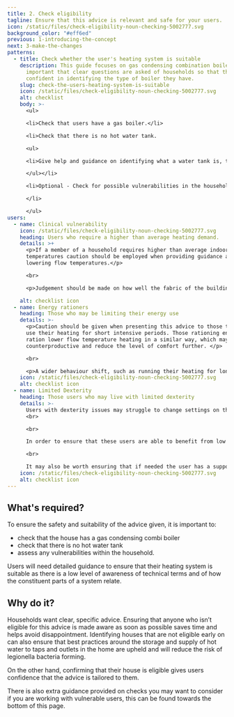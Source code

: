 ```yaml
---
title: 2. Check eligibility
tagline: Ensure that this advice is relevant and safe for your users.
icon: /static/files/check-eligibility-noun-checking-5002777.svg
background_color: "#eff6ed"
previous: 1-introducing-the-concept
next: 3-make-the-changes
patterns:
  - title: Check whether the user's heating system is suitable
    description: This guide focuses on gas condensing combination boilers, it’s
      important that clear questions are asked of households so that they are
      confident in identifying the type of boiler they have.
    slug: check-the-users-heating-system-is-suitable
    icon: /static/files/check-eligibility-noun-checking-5002777.svg
    alt: checklist
    body: >-
      <ul>

      <li>Check that users have a gas boiler.</li>

      <li>Check that there is no hot water tank.

      <ul>

      <li>Give help and guidance on identifying what a water tank is, this could be a description or example image.</li>

      </ul></li>

      <li>Optional - Check for possible vulnerabilities in the household (see below)

      </li>

      </ul>
users:
  - name: Clinical vulnerability
    icon: /static/files/check-eligibility-noun-checking-5002777.svg
    heading: Users who require a higher than average heating demand.
    details: >+
      <p>If a member of a household requires higher than average indoor
      temperatures caution should be employed when providing guidance around
      lowering flow temperatures.</p>

      <br>

      <p>Judgement should be made on how well the fabric of the building is suited to ensuring a low flow temperature system could match the required heat demand.</p>

    alt: checklist icon
  - name: Energy rationers
    heading: Those who may be limiting their energy use
    details: >-
      <p>Caution should be given when presenting this advice to those that only
      use their heating for short intensive periods. Those rationing energy may
      ration lower flow temperature heating in a similar way, which may be
      counterproductive and reduce the level of comfort further. </p>

      <br>

      <p>A wider behaviour shift, such as running their heating for longer periods, may be required to ensure they remain comfortable. Without this, lowering flow temperatures might not be a suitable action for this user group.</p>
    icon: /static/files/check-eligibility-noun-checking-5002777.svg
    alt: checklist icon
  - name: Limited Dexterity
    heading: Those users who may live with limited dexterity
    details: >-
      Users with dexterity issues may struggle to change settings on the boiler.
      <br>

      <br>

      In order to ensure that these users are able to benefit from low flow temperatures it may be best to offer in person advice or ensure that any change to the boiler settings are made by a visiting professional, friend or relative. <br>

      <br>

      It may also be worth ensuring that if needed the user has a support network to tweak settings after the flow temperature has been reduced.
    icon: /static/files/check-eligibility-noun-checking-5002777.svg
    alt: checklist icon
---
```

## What's required?

To ensure the safety and suitability of the advice given, it is important to:

* check that the house has a gas condensing combi boiler
* check that there is no hot water tank
* assess any vulnerabilities within the household.

Users will need detailed guidance to ensure that their heating system is suitable as there is a low level of awareness of technical terms and of how the constituent parts of a system relate.

## Why do it?

Households want clear, specific advice. Ensuring that anyone who isn’t eligible for this advice is made aware as soon as possible saves time and helps avoid disappointment. Identifying houses that are not eligible early on can also ensure that best practices around the storage and supply of hot water to taps and outlets in the home are upheld and will reduce the risk of legionella bacteria forming. 

On the other hand, confirming that their house is eligible gives users confidence that the advice is tailored to them.

There is also extra guidance provided on checks you may want to consider if you are working with vulnerable users, this can be found towards the bottom of this page.